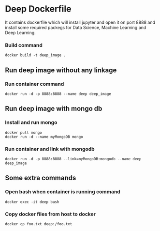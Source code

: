 # Deep Dockerfile

It contains dockerfile which will install jupyter and open it on port 8888 and install some required packegs for Data Science, Machine Learning and Deep Learning.

### Build command
```
docker build -t deep_image .
```

## Run deep image without any linkage

### Run container command
```
docker run -d -p 8888:8888 --name deep deep_image
```

## Run deep image with mongo db

### Install and run mongo
```
docker pull mongo
docker run -d --name myMongoDB mongo
```

### Run container and link with mongodb
```
docker run -d -p 8888:8888 --link=myMongoDB:mongodb --name deep deep_image
```

## Some extra commands

### Open bash when container is running command
```
docker exec -it deep bash 
```

### Copy docker files from host to docker 
```
docker cp foo.txt deep:/foo.txt
```


